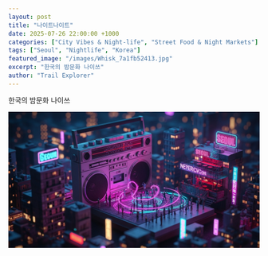 ```yaml
---
layout: post
title: "나이트나이트"
date: 2025-07-26 22:00:00 +1000
categories: ["City Vibes & Night-life", "Street Food & Night Markets"]
tags: ["Seoul", "Nightlife", "Korea"]
featured_image: "/images/Whisk_7a1fb52413.jpg"
excerpt: "한국의 밤문화 나이쓰"
author: "Trail Explorer"
---
```


한국의 밤문화 나이쓰

![Seoul Nightlife](/images/Whisk_7a1fb52413.jpg)